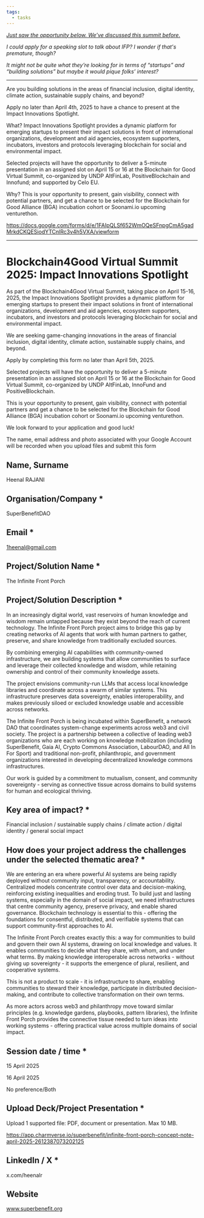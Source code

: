 ```yaml
---
tags:
  - tasks
---
```

_[Just saw the opportunity below. We’ve discussed this summit before.](https://docs.google.com/forms/d/e/1FAIpQLSf652WmOQeSFnpgCmA5gadMrkdCKQESiodYTCnlRc3v4h5VXA/viewform)_

_I could apply for a speaking slot to talk about IFP? I wonder if that's premature, though?_

_It might not be quite what they’re looking for in terms of “startups” and “building solutions” but maybe it would pique folks’ interest?_

---

Are you building solutions in the areas of financial inclusion, digital identity, climate action, sustainable supply chains, and beyond?

Apply no later than April 4th, 2025 to have a chance to present at the Impact Innovations Spotlight.

What? Impact Innovations Spotlight provides a dynamic platform for emerging startups to present their impact solutions in front of international organizations, development and aid agencies, ecosystem supporters, incubators, investors and protocols leveraging blockchain for social and environmental impact.

Selected projects will have the opportunity to deliver a 5-minute presentation in an assigned slot on April 15 or 16 at the Blockchain for Good Virtual Summit, co-organized by UNDP AltFinLab, PositiveBlockchain and Innofund; and supported by Celo EU.

Why? This is your opportunity to present, gain visibility, connect with potential partners, and get a chance to be selected for the Blockchain for Good Alliance (BGA) incubation cohort or Soonami.io upcoming venturethon.

https://docs.google.com/forms/d/e/1FAIpQLSf652WmOQeSFnpgCmA5gadMrkdCKQESiodYTCnlRc3v4h5VXA/viewform

---

# Blockchain4Good Virtual Summit 2025: Impact Innovations Spotlight 

As part of the Blockchain4Good Virtual Summit, taking place on April 15-16, 2025, the Impact Innovations Spotlight provides a dynamic platform for emerging startups to present their impact solutions in front of international organizations, development and aid agencies, ecosystem supporters, incubators, and investors and protocols leveraging blockchain for social and environmental impact.

We are seeking game-changing innovations in the areas of financial inclusion, digital identity, climate action, sustainable supply chains, and beyond.

Apply by completing this form no later than April 5th, 2025.

Selected projects will have the opportunity to deliver a 5-minute presentation in an assigned slot on April 15 or 16 at the Blockchain for Good Virtual Summit, co-organized by UNDP AltFinLab, InnoFund and PositiveBlockchain.

This is your opportunity to present, gain visibility, connect with potential partners and get a chance to be selected for the Blockchain for Good Alliance (BGA) incubation cohort or Soonami.io upcoming venturethon.

We look forward to your application and good luck!

The name, email address and photo associated with your Google Account will be recorded when you upload files and submit this form

## Name, Surname

Heenal RAJANI

## Organisation/Company \* 

SuperBenefitDAO

## Email \* 

1heenal@gmail.com

## Project/Solution Name \* 

The Infinite Front Porch

## Project/Solution Description \* 

In an increasingly digital world, vast reservoirs of human knowledge and wisdom remain untapped because they exist beyond the reach of current technology. The Infinite Front Porch project aims to bridge this gap by creating networks of AI agents that work with human partners to gather, preserve, and share knowledge from traditionally excluded sources. 

By combining emerging AI capabilities with community-owned infrastructure, we are building systems that allow communities to surface and leverage their collected knowledge and wisdom, while retaining ownership and control of their community knowledge assets. 

The project envisions community-run LLMs that access local knowledge libraries and coordinate across a swarm of similar systems. This infrastructure preserves data sovereignty, enables interoperability, and makes previously siloed or excluded knowledge usable and  accessible across networks.

The Infinite Front Porch is being incubated within SuperBenefit, a network DAO that coordinates system-change experiments across web3 and civil society. The project is a partnership between a collective of leading web3 organizations who are each working on knowledge mobilization (including SuperBenefit, Gaia AI, Crypto Commons Association, LabourDAO, and All In For Sport) and traditional non-profit, philanthropic, and government organizations interested in developing decentralized knowledge commons infrastructures.

Our work is guided by a commitment to mutualism, consent, and community sovereignty - serving as connective tissue across domains to build systems for human and ecological thriving.

## Key area of impact? \*

Financial inclusion / sustainable supply chains / climate action / digital identity / general social impact

## How does your project address the challenges under the selected thematic area? \* 

We are entering an era where powerful AI systems are being rapidly deployed without community input, transparency, or accountability. Centralized models concentrate control over data and decision-making, reinforcing existing inequalities and eroding trust. To build just and lasting systems, especially in the domain of social impact, we need infrastructures that centre community agency, preserve privacy, and enable shared governance. Blockchain technology is essential to this - offering the foundations for consentful, distributed, and verifiable systems that can support community-first approaches to AI.

The Infinite Front Porch creates exactly this: a way for communities to build and govern their own AI systems, drawing on local knowledge and values. It enables communities to decide what they share, with whom, and under what terms. By making knowledge interoperable across networks - without giving up sovereignty - it supports the emergence of plural, resilient, and cooperative systems.

This is not a product to scale - it is infrastructure to share, enabling communities to steward their knowledge, participate in distributed decision-making, and contribute to collective transformation on their own terms. 

As more actors across web3 and philanthropy move toward similar principles (e.g. knowledge gardens, playbooks, pattern libraries), the Infinite Front Porch provides the connective tissue needed to turn ideas into working systems - offering practical value across multiple domains of social impact.

## Session date / time \* 

15 April 2025

16 April 2025

No preference/Both 

## Upload Deck/Project Presentation \* 

Upload 1 supported file: PDF, document or presentation. Max 10 MB. 

https://app.charmverse.io/superbenefit/infinite-front-porch-concept-note-april-2025-2612387073202125

## LinkedIn / X \* 

x.com/heenalr

## Website

www.superbenefit.org